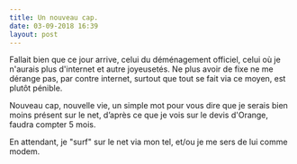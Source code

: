 ```yaml
---
title: Un nouveau cap.
date: 03-09-2018 16:39
layout: post
---
```


Fallait bien que ce jour arrive, celui du déménagement officiel, celui où je n'aurais plus d'internet et autre joyeusetés. Ne plus avoir de fixe ne me dérange pas, par contre internet, surtout que tout se fait via ce moyen, est plutôt pénible. 

Nouveau cap, nouvelle vie, un simple mot pour vous dire que je serais bien moins présent sur le net, d’après ce que je vois sur le devis d'Orange, faudra compter 5 mois.

En attendant, je "surf" sur le net via mon tel, et/ou je me sers de lui comme modem.
